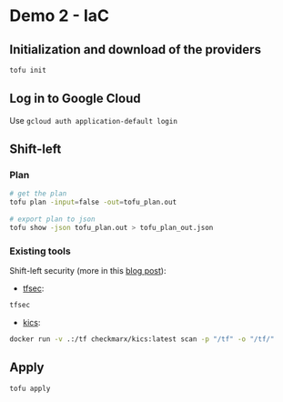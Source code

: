 # Demo 2 - IaC 

## Initialization and download of the providers

```bash
tofu init
```

## Log in to Google Cloud

Use `gcloud auth application-default login`

## Shift-left

### Plan

```bash
# get the plan
tofu plan -input=false -out=tofu_plan.out
  
# export plan to json
tofu show -json tofu_plan.out > tofu_plan_out.json
```


### Existing tools

Shift-left security (more in this [blog post](https://spacelift.io/blog/integrating-security-tools-with-spacelift)):

- [tfsec](https://github.com/aquasecurity/tfsec):

```bash
tfsec
```

- [kics](https://docs.kics.io/):

```bash
docker run -v .:/tf checkmarx/kics:latest scan -p "/tf" -o "/tf/"
```

## Apply

```bash
tofu apply
```
